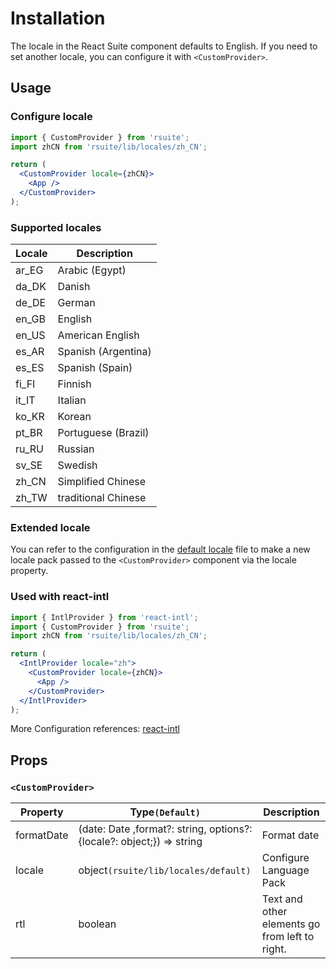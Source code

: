 # Installation

The locale in the React Suite component defaults to English. If you need to set another locale, you can configure it with `<CustomProvider>`.

## Usage

### Configure locale

```jsx
import { CustomProvider } from 'rsuite';
import zhCN from 'rsuite/lib/locales/zh_CN';

return (
  <CustomProvider locale={zhCN}>
    <App />
  </CustomProvider>
);
```

<!--{include:`locales.md`}-->

### Supported locales

| Locale | Description         |
| ------ | ------------------- |
| ar_EG  | Arabic (Egypt)      |
| da_DK  | Danish              |
| de_DE  | German              |
| en_GB  | English             |
| en_US  | American English    |
| es_AR  | Spanish (Argentina) |
| es_ES  | Spanish (Spain)     |
| fi_FI  | Finnish             |
| it_IT  | Italian             |
| ko_KR  | Korean              |
| pt_BR  | Portuguese (Brazil) |
| ru_RU  | Russian             |
| sv_SE  | Swedish             |
| zh_CN  | Simplified Chinese  |
| zh_TW  | traditional Chinese |

### Extended locale

You can refer to the configuration in the [default locale](https://github.com/rsuite/rsuite/blob/master/src/locales/default.ts) file to make a new locale pack passed to the `<CustomProvider>` component via the locale property.

### Used with react-intl

```jsx
import { IntlProvider } from 'react-intl';
import { CustomProvider } from 'rsuite';
import zhCN from 'rsuite/lib/locales/zh_CN';

return (
  <IntlProvider locale="zh">
    <CustomProvider locale={zhCN}>
      <App />
    </CustomProvider>
  </IntlProvider>
);
```

More Configuration references: [react-intl](https://github.com/yahoo/react-intl)

## Props

### `<CustomProvider>`

| Property   | Type`(Default)`                                                       | Description                                    |
| ---------- | --------------------------------------------------------------------- | ---------------------------------------------- |
| formatDate | (date: Date ,format?: string, options?: {locale?: object;}) => string | Format date                                    |
| locale     | object`(rsuite/lib/locales/default)`                                  | Configure Language Pack                        |
| rtl        | boolean                                                               | Text and other elements go from left to right. |
